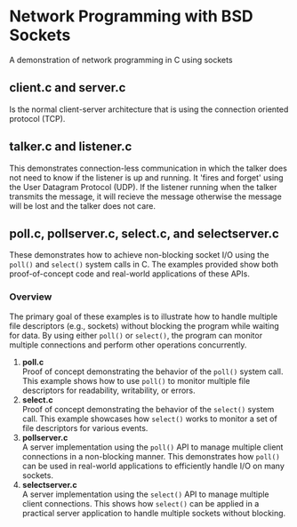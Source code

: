 # Network Programming with BSD Sockets
A demonstration of network programming in C using sockets

## client.c and server.c
Is the normal client-server architecture that is using the connection oriented protocol (TCP).

## talker.c and listener.c
This demonstrates connection-less communication in which the talker does not need to know if the listener is up and running.
It 'fires and forget' using the User Datagram Protocol (UDP). If the listener running when the talker transmits the message, it will recieve the message otherwise the message will be lost and the talker does not care.

## poll.c, pollserver.c, select.c, and selectserver.c
These demonstrates how to achieve non-blocking socket I/O using the `poll()` and `select()` system calls in C. The examples provided show both proof-of-concept code and real-world applications of these APIs.
### Overview
The primary goal of these examples is to illustrate how to handle multiple file descriptors (e.g., sockets) without blocking the program while waiting for data. By using either `poll()` or `select()`, the program can monitor multiple connections and perform other operations concurrently.
1. **poll.c**  
   Proof of concept demonstrating the behavior of the `poll()` system call. This example shows how to use `poll()` to monitor multiple file descriptors for readability, writability, or errors.
2. **select.c**  
   Proof of concept demonstrating the behavior of the `select()` system call. This example showcases how `select()` works to monitor a set of file descriptors for various events.
3. **pollserver.c**  
   A server implementation using the `poll()` API to manage multiple client connections in a non-blocking manner. This demonstrates how `poll()` can be used in real-world applications to efficiently handle I/O on many sockets.
4. **selectserver.c**  
   A server implementation using the `select()` API to manage multiple client connections. This shows how `select()` can be applied in a practical server application to handle multiple sockets without blocking.
